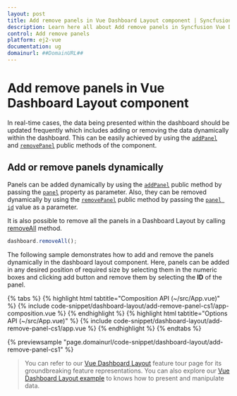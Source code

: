 ```yaml
---
layout: post
title: Add remove panels in Vue Dashboard Layout component | Syncfusion
description: Learn here all about Add remove panels in Syncfusion Vue Dashboard Layout component of Syncfusion Essential JS 2 and more.
control: Add remove panels 
platform: ej2-vue
documentation: ug
domainurl: ##DomainURL##
---
```

# Add remove panels in Vue Dashboard Layout component

In real-time cases, the data being presented within the dashboard should be updated frequently which includes adding or removing the data dynamically within the dashboard. This can be easily achieved by using the [`addPanel`](https://ej2.syncfusion.com/vue/documentation/api/dashboard-layout/#addpanel) and [`removePanel`](https://ej2.syncfusion.com/vue/documentation/api/dashboard-layout/#removepanel) public methods of the component.

## Add or remove panels dynamically

Panels can be added dynamically by using the [`addPanel`](https://ej2.syncfusion.com/vue/documentation/api/dashboard-layout/#addpanel) public method by passing the [`panel`](https://helpej2.syncfusion.com/vue/documentation/api/dashboard-layout#panels) property as parameter. Also, they can be removed dynamically by using the [`removePanel`](https://ej2.syncfusion.com/vue/documentation/api/dashboard-layout/#removepanel) public method by passing the [`panel id`](https://helpej2.syncfusion.com/vue/documentation/api/dashboard-layout/panelModel/#id) value as a parameter.

It is also possible to remove all the panels in a Dashboard Layout by calling [removeAll](https://ej2.syncfusion.com/vue/documentation/api/dashboard-layout/#removeall) method.

```js
dashboard.removeAll();

```

The following sample demonstrates how to add and remove the panels dynamically in the dashboard layout component. Here, panels can be added in any desired position of required size by selecting them in the numeric boxes and clicking add button and remove them by selecting the **ID** of the panel.

{% tabs %}
{% highlight html tabtitle="Composition API (~/src/App.vue)" %}
{% include code-snippet/dashboard-layout/add-remove-panel-cs1/app-composition.vue %}
{% endhighlight %}
{% highlight html tabtitle="Options API (~/src/App.vue)" %}
{% include code-snippet/dashboard-layout/add-remove-panel-cs1/app.vue %}
{% endhighlight %}
{% endtabs %}
        
{% previewsample "page.domainurl/code-snippet/dashboard-layout/add-remove-panel-cs1" %}

> You can refer to our [Vue Dashboard Layout](https://www.syncfusion.com/vue-ui-components/vue-dashboard-layout) feature tour page for its groundbreaking feature representations. You can also explore our [Vue Dashboard Layout example](https://ej2.syncfusion.com/vue/demos/#/material/dashboard-layout/default.html) to knows how to present and manipulate data.
